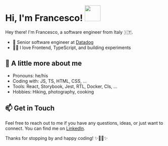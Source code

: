 # Hi, I'm Francesco! <img src="https://media.giphy.com/media/mGcNjsfWAjY5AEZNw6/giphy.gif" width="50">
Hey there! I'm Francesco, a software engineer from Italy 🇮🇹.

- 🐶 Senior software engineer at [Datadog](https://datadoghq.com)
- 👨‍💻 I love Frontend, TypeScript, and building experiments

## 🦉 A little more about me 

- Pronouns: he/his
- Coding with: JS, TS, HTML, CSS, ...
- Tools: React, Storybook, Jest, RTL, Docker, CIs, ...
- Hobbies: Hiking, photography, cooking

## 📫 Get in Touch

Feel free to reach out to me if you have any questions, ideas, or just want to connect. You can find me on [LinkedIn](https://www.linkedin.com/in/fstasi/).

Thanks for stopping by and happy coding! ✨👨‍💻✨
